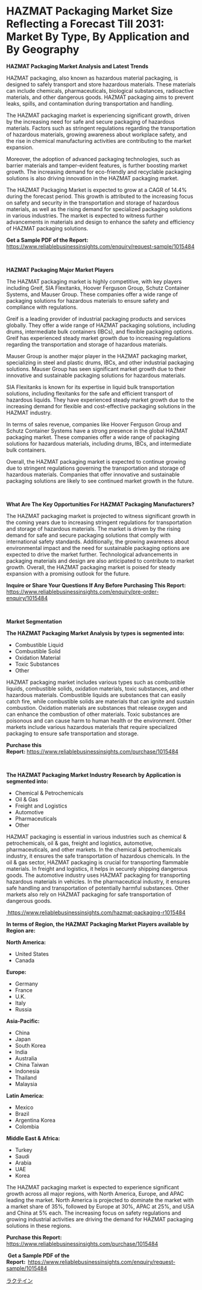 <p><h1>HAZMAT Packaging Market Size Reflecting a Forecast Till 2031: Market By Type, By Application and By Geography</h1></p><p><strong>HAZMAT Packaging Market Analysis and Latest Trends</strong></p>
<p><p>HAZMAT packaging, also known as hazardous material packaging, is designed to safely transport and store hazardous materials. These materials can include chemicals, pharmaceuticals, biological substances, radioactive materials, and other dangerous goods. HAZMAT packaging aims to prevent leaks, spills, and contamination during transportation and handling.</p><p>The HAZMAT packaging market is experiencing significant growth, driven by the increasing need for safe and secure packaging of hazardous materials. Factors such as stringent regulations regarding the transportation of hazardous materials, growing awareness about workplace safety, and the rise in chemical manufacturing activities are contributing to the market expansion. </p><p>Moreover, the adoption of advanced packaging technologies, such as barrier materials and tamper-evident features, is further boosting market growth. The increasing demand for eco-friendly and recyclable packaging solutions is also driving innovation in the HAZMAT packaging market.</p><p>The HAZMAT Packaging Market is expected to grow at a CAGR of 14.4% during the forecast period. This growth is attributed to the increasing focus on safety and security in the transportation and storage of hazardous materials, as well as the rising demand for specialized packaging solutions in various industries. The market is expected to witness further advancements in materials and design to enhance the safety and efficiency of HAZMAT packaging solutions.</p></p>
<p><strong>Get a Sample PDF of the Report:&nbsp;</strong> <a href="https://www.reliablebusinessinsights.com/enquiry/request-sample/1015484">https://www.reliablebusinessinsights.com/enquiry/request-sample/1015484</a></p>
<p>&nbsp;</p>
<p><strong>HAZMAT Packaging Major Market Players</strong></p>
<p><p>The HAZMAT packaging market is highly competitive, with key players including Greif, SIA Flexitanks, Hoover Ferguson Group, Schutz Container Systems, and Mauser Group. These companies offer a wide range of packaging solutions for hazardous materials to ensure safety and compliance with regulations.</p><p>Greif is a leading provider of industrial packaging products and services globally. They offer a wide range of HAZMAT packaging solutions, including drums, intermediate bulk containers (IBCs), and flexible packaging options. Greif has experienced steady market growth due to increasing regulations regarding the transportation and storage of hazardous materials.</p><p>Mauser Group is another major player in the HAZMAT packaging market, specializing in steel and plastic drums, IBCs, and other industrial packaging solutions. Mauser Group has seen significant market growth due to their innovative and sustainable packaging solutions for hazardous materials.</p><p>SIA Flexitanks is known for its expertise in liquid bulk transportation solutions, including flexitanks for the safe and efficient transport of hazardous liquids. They have experienced steady market growth due to the increasing demand for flexible and cost-effective packaging solutions in the HAZMAT industry.</p><p>In terms of sales revenue, companies like Hoover Ferguson Group and Schutz Container Systems have a strong presence in the global HAZMAT packaging market. These companies offer a wide range of packaging solutions for hazardous materials, including drums, IBCs, and intermediate bulk containers.</p><p>Overall, the HAZMAT packaging market is expected to continue growing due to stringent regulations governing the transportation and storage of hazardous materials. Companies that offer innovative and sustainable packaging solutions are likely to see continued market growth in the future.</p></p>
<p>&nbsp;</p>
<p><strong>What Are The Key Opportunities For HAZMAT Packaging Manufacturers?</strong></p>
<p><p>The HAZMAT packaging market is projected to witness significant growth in the coming years due to increasing stringent regulations for transportation and storage of hazardous materials. The market is driven by the rising demand for safe and secure packaging solutions that comply with international safety standards. Additionally, the growing awareness about environmental impact and the need for sustainable packaging options are expected to drive the market further. Technological advancements in packaging materials and design are also anticipated to contribute to market growth. Overall, the HAZMAT packaging market is poised for steady expansion with a promising outlook for the future.</p></p>
<p><strong>Inquire or Share Your Questions If Any Before Purchasing This Report:</strong> <a href="https://www.reliablebusinessinsights.com/enquiry/pre-order-enquiry/1015484">https://www.reliablebusinessinsights.com/enquiry/pre-order-enquiry/1015484</a></p>
<p>&nbsp;</p>
<p><strong>Market Segmentation</strong></p>
<p><strong>The HAZMAT Packaging Market Analysis by types is segmented into:</strong></p>
<p><ul><li>Combustible Liquid</li><li>Combustible Solid</li><li>Oxidation Material</li><li>Toxic Substances</li><li>Other</li></ul></p>
<p><p>HAZMAT packaging market includes various types such as combustible liquids, combustible solids, oxidation materials, toxic substances, and other hazardous materials. Combustible liquids are substances that can easily catch fire, while combustible solids are materials that can ignite and sustain combustion. Oxidation materials are substances that release oxygen and can enhance the combustion of other materials. Toxic substances are poisonous and can cause harm to human health or the environment. Other markets include various hazardous materials that require specialized packaging to ensure safe transportation and storage.</p></p>
<p><strong>Purchase this Report:&nbsp;</strong><a href="https://www.reliablebusinessinsights.com/purchase/1015484">https://www.reliablebusinessinsights.com/purchase/1015484</a></p>
<p>&nbsp;</p>
<p><strong>The HAZMAT Packaging Market Industry Research by Application is segmented into:</strong></p>
<p><ul><li>Chemical & Petrochemicals</li><li>Oil & Gas</li><li>Freight and Logistics</li><li>Automotive</li><li>Pharmaceuticals</li><li>Other</li></ul></p>
<p><p>HAZMAT packaging is essential in various industries such as chemical & petrochemicals, oil & gas, freight and logistics, automotive, pharmaceuticals, and other markets. In the chemical & petrochemicals industry, it ensures the safe transportation of hazardous chemicals. In the oil & gas sector, HAZMAT packaging is crucial for transporting flammable materials. In freight and logistics, it helps in securely shipping dangerous goods. The automotive industry uses HAZMAT packaging for transporting hazardous materials in vehicles. In the pharmaceutical industry, it ensures safe handling and transportation of potentially harmful substances. Other markets also rely on HAZMAT packaging for safe transportation of dangerous goods.</p></p>
<p><a href="https://www.reliablebusinessinsights.com/hazmat-packaging-r1015484">&nbsp;https://www.reliablebusinessinsights.com/hazmat-packaging-r1015484</a></p>
<p><strong>In terms of Region, the HAZMAT Packaging Market Players available by Region are:</strong></p>
<p>
    <p> <strong> North America: </strong>
        <ul>
            <li>United States</li>
            <li>Canada</li>
        </ul>
        </p> 
    <p> <strong> Europe: </strong>
        <ul>
            <li>Germany</li>
            <li>France</li>
            <li>U.K.</li>
            <li>Italy</li>
            <li>Russia</li>
        </ul>
        </p> 
    <p> <strong> Asia-Pacific: </strong>
        <ul>
            <li>China</li>
            <li>Japan</li>
            <li>South Korea</li>
            <li>India</li>
            <li>Australia</li>
            <li>China Taiwan</li>
            <li>Indonesia</li>
            <li>Thailand</li>
            <li>Malaysia</li>
        </ul>
        </p> 
    <p> <strong> Latin America: </strong>
        <ul>
            <li>Mexico</li>
            <li>Brazil</li>
            <li>Argentina Korea</li>
            <li>Colombia</li>
        </ul>
        </p> 
    <p> <strong> Middle East & Africa: </strong>
        <ul>
            <li>Turkey</li>
            <li>Saudi</li>
            <li>Arabia</li>
            <li>UAE</li>
            <li>Korea</li>
        </ul>
    </p>
    </p>
<p><p>The HAZMAT packaging market is expected to experience significant growth across all major regions, with North America, Europe, and APAC leading the market. North America is projected to dominate the market with a market share of 35%, followed by Europe at 30%, APAC at 25%, and USA and China at 5% each. The increasing focus on safety regulations and growing industrial activities are driving the demand for HAZMAT packaging solutions in these regions.</p></p>
<p><strong>Purchase this Report: </strong><a href="https://www.reliablebusinessinsights.com/purchase/1015484">https://www.reliablebusinessinsights.com/purchase/1015484</a></p>
<p>&nbsp;<strong>Get a Sample PDF of the Report:&nbsp;&nbsp;</strong><a href="https://www.reliablebusinessinsights.com/enquiry/request-sample/1015484">https://www.reliablebusinessinsights.com/enquiry/request-sample/1015484</a></p>
<p><strong></strong></p>
<p><p><a href="https://github.com/oafhukehf4709715/Market-Research-Report-List-3/blob/main/34438011121.md">ラクテイン</a></p></p>